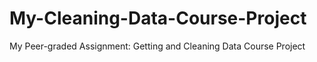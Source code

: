 # My-Cleaning-Data-Course-Project
My Peer-graded Assignment: Getting and Cleaning Data Course Project
